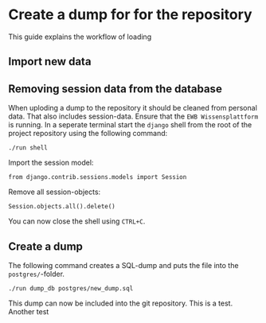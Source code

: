 # Create a dump for for the repository
This guide explains the workflow of loading

## Import new data

## Removing session data from the database
When uploding a dump to the repository it should be cleaned from personal data. That also includes session-data.
Ensure that the `EWB Wissensplattform` is running. In a seperate terminal start the `django` shell from the root of the project repository using the following command:
```
./run shell
```
Import the session model:
```
from django.contrib.sessions.models import Session
```
Remove all session-objects:
```
Session.objects.all().delete()
```
You can now close the shell using `CTRL+C`.

## Create a dump
The following command creates a SQL-dump and puts the file into the `postgres/`-folder.
```
./run dump_db postgres/new_dump.sql
```
This dump can now be included into the git repository.
This is a test. Another test

